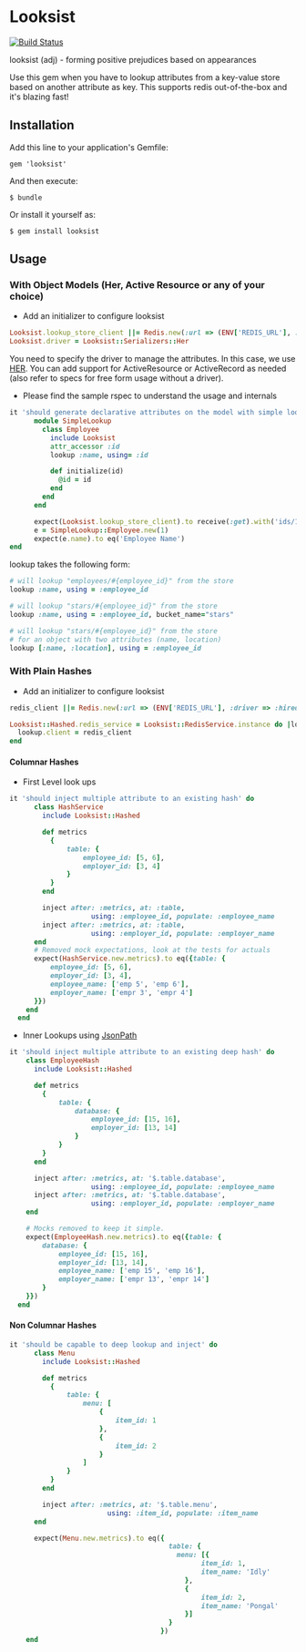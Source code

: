# Looksist

[![Build Status](https://travis-ci.org/jpsimonroy/looksist.png?branch=master)](https://travis-ci.org/jpsimonroy/looksist)

looksist (adj) - forming positive prejudices based on appearances

Use this gem when you have to lookup attributes from a key-value store based on another attribute as key. This supports redis out-of-the-box and it's blazing fast!

## Installation

Add this line to your application's Gemfile:

    gem 'looksist'

And then execute:

    $ bundle

Or install it yourself as:

    $ gem install looksist

## Usage

### With Object Models (Her, Active Resource or any of your choice)

* Add an initializer to configure looksist

``` ruby
Looksist.lookup_store_client ||= Redis.new(:url => (ENV['REDIS_URL'], :driver => :hiredis)
Looksist.driver = Looksist::Serializers::Her
```
You need to specify the driver to manage the attributes. In this case, we use [HER](https://github.com/remiprev/her). You can add support for ActiveResource or ActiveRecord as needed (also refer to specs for free form usage without a driver).

* Please find the sample rspec to understand the usage and internals

``` ruby
it 'should generate declarative attributes on the model with simple lookup value' do
      module SimpleLookup
        class Employee
          include Looksist
          attr_accessor :id
          lookup :name, using= :id

          def initialize(id)
            @id = id
          end
        end
      end

      expect(Looksist.lookup_store_client).to receive(:get).with('ids/1').and_return('Employee Name')
      e = SimpleLookup::Employee.new(1)
      expect(e.name).to eq('Employee Name')
end
```
lookup takes the following form:

``` ruby
# will lookup "employees/#{employee_id}" from the store
lookup :name, using = :employee_id  

# will lookup "stars/#{employee_id}" from the store
lookup :name, using = :employee_id, bucket_name="stars" 

# will lookup "stars/#{employee_id}" from the store 
# for an object with two attributes (name, location)
lookup [:name, :location], using = :employee_id 

```

### With Plain Hashes

* Add an initializer to configure looksist

```ruby
redis_client ||= Redis.new(:url => (ENV['REDIS_URL'], :driver => :hiredis)

Looksist::Hashed.redis_service = Looksist::RedisService.instance do |lookup|
  lookup.client = redis_client
end

```

#### Columnar Hashes

* First Level look ups

```ruby
it 'should inject multiple attribute to an existing hash' do
      class HashService
        include Looksist::Hashed

        def metrics
          {
              table: {
                  employee_id: [5, 6],
                  employer_id: [3, 4]
              }
          }
        end

        inject after: :metrics, at: :table, 
                    using: :employee_id, populate: :employee_name
        inject after: :metrics, at: :table, 
                    using: :employer_id, populate: :employer_name
      end
      # Removed mock expectations, look at the tests for actuals
      expect(HashService.new.metrics).to eq({table: {
          employee_id: [5, 6],
          employer_id: [3, 4],
          employee_name: ['emp 5', 'emp 6'],
          employer_name: ['empr 3', 'empr 4']
      }})
    end
  end

```
* Inner Lookups using [JsonPath](https://github.com/joshbuddy/jsonpath)

```ruby
it 'should inject multiple attribute to an existing deep hash' do
    class EmployeeHash
      include Looksist::Hashed

      def metrics
        {
            table: {
                database: {
                    employee_id: [15, 16],
                    employer_id: [13, 14]
                }
            }
        }
      end

      inject after: :metrics, at: '$.table.database', 
                    using: :employee_id, populate: :employee_name
      inject after: :metrics, at: '$.table.database', 
                    using: :employer_id, populate: :employer_name
    end

    # Mocks removed to keep it simple.
    expect(EmployeeHash.new.metrics).to eq({table: {
        database: {
            employee_id: [15, 16],
            employer_id: [13, 14],
            employee_name: ['emp 15', 'emp 16'],
            employer_name: ['empr 13', 'empr 14']
        }
    }})
  end
```
#### Non Columnar Hashes

```ruby
it 'should be capable to deep lookup and inject' do
      class Menu
        include Looksist::Hashed

        def metrics
          {
              table: {
                  menu: [
                      {
                          item_id: 1
                      },
                      {
                          item_id: 2
                      }
                  ]
              }
          }
        end

        inject after: :metrics, at: '$.table.menu', 
                        using: :item_id, populate: :item_name
      end

      expect(Menu.new.metrics).to eq({
                                       table: {
                                         menu: [{
                                               item_id: 1,
                                               item_name: 'Idly'
                                           },
                                           {
                                               item_id: 2,
                                               item_name: 'Pongal'
                                           }]
                                       }
                                     })
    end
```

